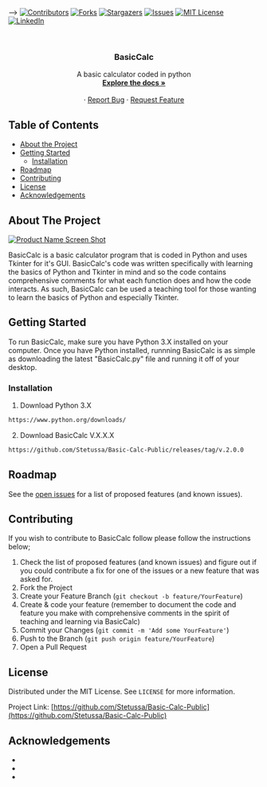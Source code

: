 
-->
[![Contributors][contributors-shield]][contributors-url]
[![Forks][forks-shield]][forks-url]
[![Stargazers][stars-shield]][stars-url]
[![Issues][issues-shield]][issues-url]
[![MIT License][license-shield]][license-url]
[![LinkedIn][linkedin-shield]][linkedin-url]

<!-- PROJECT LOGO -->
<br />
  <h3 align="center">BasicCalc</h3>
  <p align="center">
    A basic calculator coded in python
    <br />
    <a href="https://github.com/Stetussa/Basic-Calc-Public"><strong>Explore the docs »</strong></a>
    <br />
    <br />
    ·
    <a href="https://github.com/Stetussa/Basic-Calc-Public/issues">Report Bug</a>
    ·
    <a href="https://github.com/Stetussa/Basic-Calc-Public/issues">Request Feature</a>
  </p>
</p>



<!-- TABLE OF CONTENTS -->
## Table of Contents

* [About the Project](#about-the-project)
* [Getting Started](#getting-started)
  * [Installation](#installation)
* [Roadmap](#roadmap)
* [Contributing](#contributing)
* [License](#license)
* [Acknowledgements](#acknowledgements)



<!-- ABOUT THE PROJECT -->
## About The Project

[![Product Name Screen Shot][product-screenshot]](https://example.com)

BasicCalc is a basic calculator program that is coded in Python and uses Tkinter for it's GUI. BasicCalc's code was
written specifically with learning the basics of Python and Tkinter in mind and so the code contains comprehensive
comments for what each function does and how the code interacts. As such, BasicCalc can be used a teaching tool for
those wanting to learn the basics of Python and especially Tkinter.


<!-- GETTING STARTED -->
## Getting Started

To run BasicCalc, make sure you have Python 3.X installed on your computer. Once you have Python installed, runnning
BasicCalc is as simple as downloading the latest "BasicCalc.py" file and running it off of your desktop.


### Installation

1. Download Python 3.X
```sh
https://www.python.org/downloads/
```
2. Download BasicCalc V.X.X.X
```sh
https://github.com/Stetussa/Basic-Calc-Public/releases/tag/v.2.0.0
```


<!-- ROADMAP -->
## Roadmap

See the [open issues](https://github.com/Stetussa/Basic-Calc-Public/issues) for a list of proposed features (and known issues).



<!-- CONTRIBUTING -->
## Contributing

If you wish to contribute to BasicCalc follow please follow the instructions below;

1. Check the list of proposed features (and known issues) and figure out if you could contribute a fix for one of the issues or a new feature that was asked for.
2. Fork the Project
3. Create your Feature Branch (`git checkout -b feature/YourFeature`)
4. Create & code your feature (remember to document the code and feature you make with comprehensive comments in the spirit of teaching and learning via BasicCalc)
5. Commit your Changes (`git commit -m 'Add some YourFeature'`)
6. Push to the Branch (`git push origin feature/YourFeature`)
7. Open a Pull Request



<!-- LICENSE -->
## License

Distributed under the MIT License. See `LICENSE` for more information.


Project Link: [https://github.com/Stetussa/Basic-Calc-Public](https://github.com/Stetussa/Basic-Calc-Public)



<!-- ACKNOWLEDGEMENTS -->
## Acknowledgements

* []()
* []()
* []()





<!-- MARKDOWN LINKS & IMAGES -->
<!-- https://www.markdownguide.org/basic-syntax/#reference-style-links -->
[contributors-shield]: https://img.shields.io/github/contributors/Stetussa/repo.svg?style=flat-square
[contributors-url]: https://github.com/Stetussa/repo/graphs/contributors
[forks-shield]: https://img.shields.io/github/forks/Stetussa/repo.svg?style=flat-square
[forks-url]: https://github.com/Stetussa/repo/network/members
[stars-shield]: https://img.shields.io/github/stars/Stetussa/repo.svg?style=flat-square
[stars-url]: https://github.com/Stetussa/repo/stargazers
[issues-shield]: https://img.shields.io/github/issues/Stetussa/repo.svg?style=flat-square
[issues-url]: https://github.com/Stetussa/repo/issues
[license-shield]: https://img.shields.io/github/license/Stetussa/repo.svg?style=flat-square
[license-url]: https://github.com/Stetussa/repo/blob/master/LICENSE.txt
[linkedin-shield]: https://img.shields.io/badge/-LinkedIn-black.svg?style=flat-square&logo=linkedin&colorB=555
[linkedin-url]: https://linkedin.com/in/Stetussa
[product-screenshot]: images/screenshot.png
